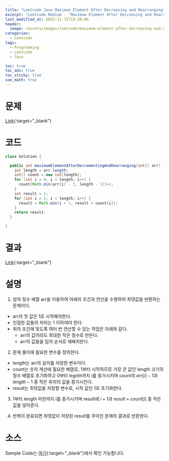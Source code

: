 ```yaml
---
title: "Leetcode Java Maximum Element After Decreasing and Rearranging"
excerpt: "Leetcode Medium - 'Maximum Element After Decreasing and Rearranging' 문제 Java 풀이"
last_modified_at: 2023-11-15T19:20:00
header:
  image: /assets/images/leetcode/maximum-element-after-decreasing-and-rearranging.png
categories:
  - Leetcode
tags:
  - Programming
  - Leetcode
  - Java

toc: true
toc_ads: true
toc_sticky: true
use_math: true
---
```

# 문제
[Link](https://leetcode.com/problems/maximum-element-after-decreasing-and-rearranging){:target="_blank"}

# 코드
```java
class Solution {

  public int maximumElementAfterDecrementingAndRearranging(int[] arr) {
    int length = arr.length;
    int[] count = new int[length];
    for (int i = 0; i < length; i++) {
      count[Math.min(arr[i] - 1, length - 1)]++;
    }
    int result = 1;
    for (int i = 1; i < length; i++) {
      result = Math.min(i + 1, result + count[i]);
    }
    return result;
  }

}
```

# 결과
[Link](https://leetcode.com/problems/maximum-element-after-decreasing-and-rearranging/submissions/1099324660/){:target="_blank"}

# 설명
1. 양의 정수 배열 arr을 이용하여 아래의 조건과 연산을 수행하여 최댓값을 반환하는 문제이다.
- arr의 첫 값은 1로 시작해야한다.
- 인접한 값들의 차이는 1 이하여야 한다.
- 위의 조건에 맞도록 여러 번 연산할 수 있는 작업은 아래와 같다.
  - arr의 값이라도 최대한 작은 정수로 만든다.
  - arr의 값들을 임의 순서로 재배치한다.

2. 문제 풀이에 필요한 변수를 정의한다.
- length는 arr의 길이를 저장한 변수이다.
- count는 숫자 계산에 필요한 배열로, 1부터 시작하므로 가장 큰 값인 length 크기의 정수 배열로 초기화하고 0부터 legnth까지 i를 증가시키며 count의 $arr[i] - 1$과 $length - 1$ 중 작은 위치의 값을 증가시킨다.
- result는 최댓값을 저장할 변수로, 시작 값인 1로 초기화한다.

3. 1부터 length 미만까지 i를 증가시키며 result에 $i + 1$과 $result + count[i]$ 중 작은 값을 넣어준다.

4. 반복이 완료되면 최댓값이 저장된 result를 주어진 문제의 결과로 반환한다.

# 소스
Sample Code는 [여기](https://github.com/GracefulSoul/leetcode/blob/master/src/main/java/gracefulsoul/problems/MaximumElementAfterDecreasingAndRearranging.java){:target="_blank"}에서 확인 가능합니다.